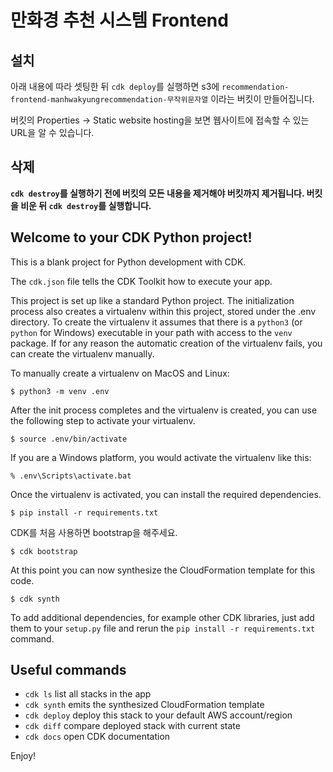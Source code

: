 # 만화경 추천 시스템 Frontend

## 설치

아래 내용에 따라 셋팅한 뒤 `cdk deploy`를 실행하면 s3에  `recommendation-frontend-manhwakyungrecommendation-무작위문자열` 이라는 버킷이 만들어집니다.

버킷의 Properties -> Static website hosting을 보면 웹사이트에 접속할 수 있는 URL을 알 수 있습니다.

## 삭제

**`cdk destroy`를 실행하기 전에 버킷의 모든 내용을 제거해야 버킷까지 제거됩니다. 버킷을 비운 뒤 `cdk destroy`를 실행합니다.** 

## Welcome to your CDK Python project!

This is a blank project for Python development with CDK.

The `cdk.json` file tells the CDK Toolkit how to execute your app.

This project is set up like a standard Python project.  The initialization
process also creates a virtualenv within this project, stored under the .env
directory.  To create the virtualenv it assumes that there is a `python3`
(or `python` for Windows) executable in your path with access to the `venv`
package. If for any reason the automatic creation of the virtualenv fails,
you can create the virtualenv manually.

To manually create a virtualenv on MacOS and Linux:

```
$ python3 -m venv .env
```

After the init process completes and the virtualenv is created, you can use the following
step to activate your virtualenv.

```
$ source .env/bin/activate
```

If you are a Windows platform, you would activate the virtualenv like this:

```
% .env\Scripts\activate.bat
```

Once the virtualenv is activated, you can install the required dependencies.

```
$ pip install -r requirements.txt
```

CDK를 처음 사용하면 bootstrap을 해주세요.

```
$ cdk bootstrap
```

At this point you can now synthesize the CloudFormation template for this code.

```
$ cdk synth
```

To add additional dependencies, for example other CDK libraries, just add
them to your `setup.py` file and rerun the `pip install -r requirements.txt`
command.

## Useful commands

 * `cdk ls`          list all stacks in the app
 * `cdk synth`       emits the synthesized CloudFormation template
 * `cdk deploy`      deploy this stack to your default AWS account/region
 * `cdk diff`        compare deployed stack with current state
 * `cdk docs`        open CDK documentation

Enjoy!
